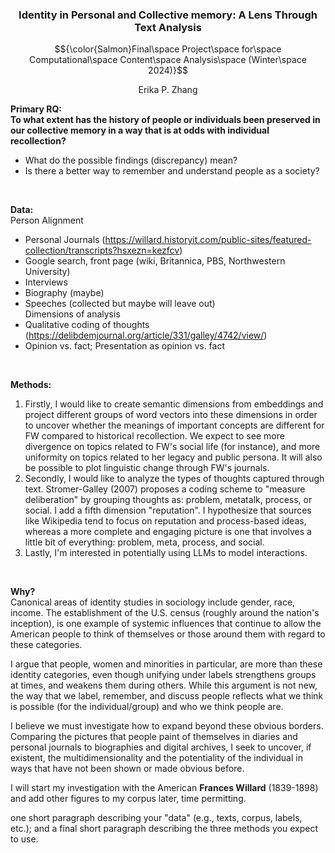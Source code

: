 ### <p align="center">Identity in Personal and Collective memory: A Lens Through Text Analysis</p>
$${\color{Salmon}Final\space Project\space for\space Computational\space Content\space Analysis\space (Winter\space 2024)}$$
<p align="center">Erika P. Zhang</p>

**Primary RQ: <br>**
**To what extent has the history of people or individuals been preserved in our collective memory in a way that is at odds with individual recollection?** 
- What do the possible findings (discrepancy) mean?
- Is there a better way to remember and understand people as a society?
<br>

**Data:** <br>
Person Alignment
- Personal Journals (https://willard.historyit.com/public-sites/featured-collection/transcripts?hsxezn=kezfcv)
- Google search, front page (wiki, Britannica, PBS, Northwestern University)
- Interviews 
- Biography (maybe)
- Speeches (collected but maybe will leave out)<br>
Dimensions of analysis
- Qualitative coding of thoughts (https://delibdemjournal.org/article/331/galley/4742/view/)
- Opinion vs. fact; Presentation as opinion vs. fact 
<br>

**Methods:** <br>
1. Firstly, I would like to create semantic dimensions from embeddings and project different groups of word vectors into these dimensions in order to uncover whether the meanings of important concepts are different for FW compared to historical recollection. We expect to see more divergence on topics related to FW's social life (for instance), and more uniformity on topics related to her legacy and public persona. It will also be possible to plot linguistic change through FW's journals.
2. Secondly, I would like to analyze the types of thoughts captured through text. Stromer-Galley (2007) proposes a coding scheme to "measure deliberation" by grouping thoughts as: problem, metatalk, process, or social. I add a fifth dimension "reputation". I hypothesize that sources like Wikipedia tend to focus on reputation and process-based ideas, whereas a more complete and engaging picture is one that involves a little bit of everything: problem, meta, process, and social.  
3. Lastly, I'm interested in potentially using LLMs to model interactions.
<br>

**Why?** <br>
Canonical areas of identity studies in sociology include gender, race, income. The establishment of the U.S. census (roughly around the nation's inception), is one example of systemic influences that continue to allow the American people to think of themselves or those around them with regard to these categories. 

I argue that people, women and minorities in particular, are more than these identity categories, even though unifying under labels strengthens groups at times, and weakens them during others. While this argument is not new, the way that we label, remember, and discuss people reflects what we think is possible (for the individual/group) and who we think people are. 

I believe we must investigate how to expand beyond these obvious borders. Comparing the pictures that people paint of themselves in diaries and personal journals to biographies and digital archives, I seek to uncover, if existent, the multidimensionality and the potentiality of the individual in ways that have not been shown or made obvious before. 

I will start my investigation with the American **Frances Willard** (1839-1898) and add other figures to my corpus later, time permitting.
<br>


one short paragraph describing your "data" (e.g., texts, corpus, labels, etc.); and a final short paragraph describing the three methods you expect to use. 
